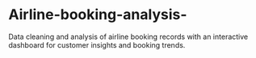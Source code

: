 # Airline-booking-analysis-
Data cleaning and analysis of airline booking records with an interactive dashboard for customer insights and booking trends.
